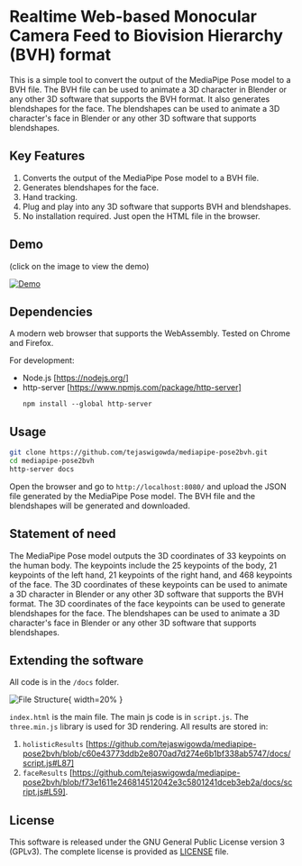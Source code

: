 # Realtime Web-based Monocular Camera Feed to Biovision Hierarchy (BVH) format

This is a simple tool to convert the output of the MediaPipe Pose model to a BVH file. The BVH file can be used to animate a 3D character in Blender or any other 3D software that supports the BVH format. It also generates blendshapes for the face. The blendshapes can be used to animate a 3D character's face in Blender or any other 3D software that supports blendshapes.

## Key Features
1. Converts the output of the MediaPipe Pose model to a BVH file.
2. Generates blendshapes for the face.
3. Hand tracking.
4. Plug and play into any 3D software that supports BVH and blendshapes.
5. No installation required. Just open the HTML file in the browser.

## Demo

(click on the image to view the demo)

[![Demo](./demo.gif)](https://tejaswigowda.github.io/mediapipe-pose2bvh/)



## Dependencies
A modern web browser that supports the WebAssembly. Tested on Chrome and Firefox.

For development:
- Node.js [https://nodejs.org/]
- http-server [https://www.npmjs.com/package/http-server]
    ```
    npm install --global http-server
    ```



## Usage
    
```bash
git clone https://github.com/tejaswigowda/mediapipe-pose2bvh.git
cd mediapipe-pose2bvh
http-server docs
```

Open the browser and go to `http://localhost:8080/` and upload the JSON file generated by the MediaPipe Pose model. The BVH file and the blendshapes will be generated and downloaded.



## Statement of need

The MediaPipe Pose model outputs the 3D coordinates of 33 keypoints on the human body. The keypoints include the 25 keypoints of the body, 21 keypoints of the left hand, 21 keypoints of the right hand, and 468 keypoints of the face. The 3D coordinates of these keypoints can be used to animate a 3D character in Blender or any other 3D software that supports the BVH format. The 3D coordinates of the face keypoints can be used to generate blendshapes for the face. The blendshapes can be used to animate a 3D character's face in Blender or any other 3D software that supports blendshapes.


## Extending the software

All code is in the `/docs` folder. 

![File Structure](./imgs/files.png){ width=20% }

`index.html` is the main file. The main js code is in `script.js`. The `three.min.js` library is used for 3D rendering. All results are stored in:

1. `holisticResults` [https://github.com/tejaswigowda/mediapipe-pose2bvh/blob/c60e43773ddb2e8070ad7d274e6b1bf338ab5747/docs/script.js#L87]
2. `faceResults` [https://github.com/tejaswigowda/mediapipe-pose2bvh/blob/f73e1611e246814512042e3c5801241dceb3eb2a/docs/script.js#L59].

## License

This software is released under the GNU General Public License version 3 (GPLv3). The complete license is provided as [LICENSE](LICENSE) file.